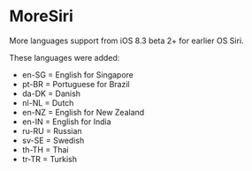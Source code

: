 MoreSiri
=============

More languages support from iOS 8.3 beta 2+ for earlier OS Siri.

These languages were added:

* en-SG = English for Singapore
* pt-BR = Portuguese for Brazil
* da-DK = Danish
* nl-NL =  Dutch
* en-NZ = English for New Zealand
* en-IN = English for India
* ru-RU = Russian
* sv-SE = Swedish
* th-TH = Thai
* tr-TR = Turkish
